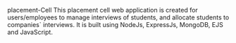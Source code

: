 placement-Cell
This placement cell web application is created for users/employees to manage interviews of students, and allocate students to companies` interviews.
It is built using NodeJs, ExpressJs, MongoDB, EJS and JavaScript.
